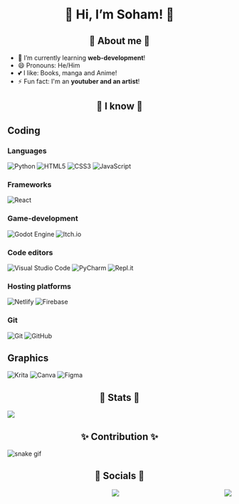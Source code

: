 <div align="center">
  <h1>👋 Hi, I’m Soham! 👋</h1>
</div>

<div align="center">
<h2>🌸 About me 🌸</h2>
</div>

- 🔭 I’m currently learning **web-development**!
- 😄 Pronouns: He/Him
- 💕 I like: Books, manga and Anime!
- ⚡ Fun fact: I'm an **youtuber and an artist**!

<div align="center">
<h2>🚀 I know 🚀</h2>
</div>

<h2>Coding</h2>

<h3>Languages</h3>

![Python](https://img.shields.io/badge/Python-3776AB?style=for-the-badge&logo=python&logoColor=white)
![HTML5](https://img.shields.io/badge/html5-%23E34F26.svg?style=for-the-badge&logo=html5&logoColor=white)
![CSS3](https://img.shields.io/badge/css3-%231572B6.svg?style=for-the-badge&logo=css3&logoColor=white)
![JavaScript](https://img.shields.io/badge/javascript-%23323330.svg?style=for-the-badge&logo=javascript&logoColor=%23F7DF1E)


<h3>Frameworks</h3>

![React](https://img.shields.io/badge/react-%2320232a.svg?style=for-the-badge&logo=react&logoColor=%2361DAFB)


<h3>Game-development</h3>

![Godot Engine](https://img.shields.io/badge/GODOT-%23FFFFFF.svg?style=for-the-badge&logo=godot-engine)
![Itch.io](https://img.shields.io/badge/Itch-%23FF0B34.svg?style=for-the-badge&logo=Itch.io&logoColor=white)

<h3>Code editors</h3>

![Visual Studio Code](https://img.shields.io/badge/Visual%20Studio%20Code-0078d7.svg?style=for-the-badge&logo=visual-studio-code&logoColor=white)
![PyCharm](https://img.shields.io/badge/pycharm-143?style=for-the-badge&logo=pycharm&logoColor=black&color=black&labelColor=green)
![Repl.it](https://img.shields.io/badge/Repl.it-%230D101E.svg?style=for-the-badge&logo=replit&logoColor=white)

<h3>Hosting platforms</h3>

![Netlify](https://img.shields.io/badge/netlify-%23000000.svg?style=for-the-badge&logo=netlify&logoColor=#00C7B7)
![Firebase](https://img.shields.io/badge/firebase-%23039BE5.svg?style=for-the-badge&logo=firebase)

<h3>Git</h3>

![Git](https://img.shields.io/badge/git-%23F05033.svg?style=for-the-badge&logo=git&logoColor=white)
![GitHub](https://img.shields.io/badge/github-%23121011.svg?style=for-the-badge&logo=github&logoColor=white)

<h2>Graphics</h2>

![Krita](https://img.shields.io/badge/Krita-203759?style=for-the-badge&logo=krita&logoColor=EEF37B)
![Canva](https://img.shields.io/badge/Canva-%2300C4CC.svg?style=for-the-badge&logo=Canva&logoColor=white)
![Figma](https://img.shields.io/badge/figma-%23F24E1E.svg?style=for-the-badge&logo=figma&logoColor=white)

<div align="center">
<h2>🗻 Stats 🗻</h2>
</div>

![](https://github-readme-stats.vercel.app/api?username=Soham485&show_icons=true&hide_border=true&theme=tokyonight)

<div align="center">
<h2>✨ Contribution ✨</h2>
</div>

![snake gif](https://github.com/YOUR_USERNAME/YOUR_USERNAME/blob/output/github-contribution-grid-snake.svg)


<div align="center">
<h2>🚄 Socials 🚄</h2>
</div>
<img src="https://data.whicdn.com/images/290365239/original.gif" align="right">

<p align="center"><a href="https://linktr.ee/SohamTheWeeb" target="_blank"><img src="https://img.shields.io/badge/linktree-39E09B?style=for-the-badge&logo=linktree&logoColor=white"/></a></p>
